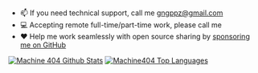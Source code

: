- 📫 If you need technical support, call me [gngppz@gmail.com](mailto:gngppz@gmail.com)
- 💻 Accepting remote full-time/part-time work, please call me
- ❤️ Help me work seamlessly with open source sharing by [sponsoring me on GitHub](https://github.com/0x676e67/gngpp/blob/main/SPONSOR.md)
<!-- GitHub Readme Stats -->
<div align="left">
      <a href="https://github.com/machine1337/github-readme-stats"><img alt="Machine 404 Github Stats" src="https://github-readme-stats.vercel.app/api?username=0x676e67&count_private=true&include_all_commits=false&theme=react&hide_border=true&bg_color=0D1117" /></a>
      <a href="https://github.com/machine1337/github-readme-stats"><img alt="Machine404 Top Languages" src="https://github-readme-stats.vercel.app/api/top-langs/?username=0x676e67&langs_count=20&count_private=true&layout=compact&theme=react&hide_border=true&bg_color=0D1117&hide=javascript,html,css,vue,scss,plpgsql" /></a>
</div>


